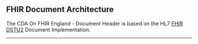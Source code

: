## FHIR Document Architecture ##


The CDA On FHIR England - Document Header is based on the HL7 [FHIR DSTU2] Document Implementation. 

-------------------------
[FHIR DSTU2]: http://hl7.org/fhir/documents.html



